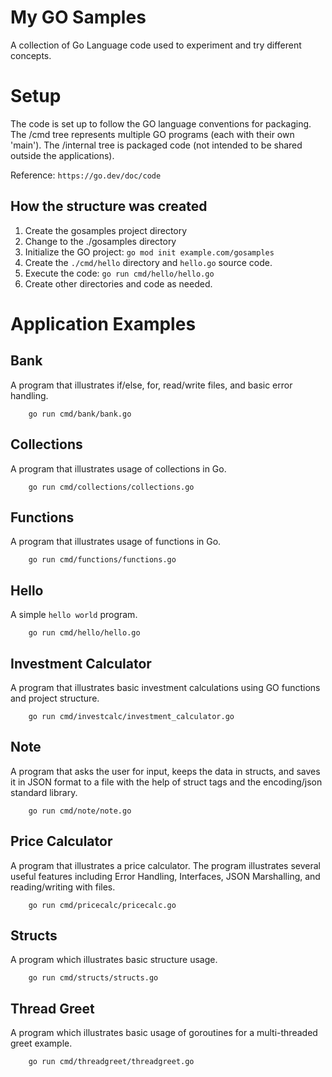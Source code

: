 # My GO Samples
A collection of Go Language code used to experiment and try different concepts.

# Setup
The code is set up to follow the GO language conventions for packaging.  The /cmd tree represents multiple GO programs (each with their own 'main').  The /internal tree is packaged code (not intended to be shared outside the applications).

Reference: `https://go.dev/doc/code`

## How the structure was created
1. Create the gosamples project directory
2. Change to the ./gosamples directory
3. Initialize the GO project: `go mod init example.com/gosamples`
4. Create the `./cmd/hello` directory and `hello.go` source code.
5. Execute the code: `go run cmd/hello/hello.go`
6. Create other directories and code as needed.


# Application Examples
## Bank
A program that illustrates if/else, for, read/write files, and basic error handling.

        go run cmd/bank/bank.go

## Collections
A program that illustrates usage of collections in Go.

        go run cmd/collections/collections.go

## Functions
A program that illustrates usage of functions in Go.

        go run cmd/functions/functions.go

## Hello
A simple `hello world` program.

        go run cmd/hello/hello.go

## Investment Calculator
A program that illustrates basic investment calculations using GO functions and project structure.

        go run cmd/investcalc/investment_calculator.go

## Note
A program that asks the user for input, keeps the data in structs, and saves it in JSON format to a file with the help of struct tags and the encoding/json standard library.

        go run cmd/note/note.go

## Price Calculator
A program that illustrates a price calculator.  The program illustrates several useful features including Error Handling, Interfaces, JSON Marshalling, and reading/writing with files.

        go run cmd/pricecalc/pricecalc.go

## Structs
A program which illustrates basic structure usage.

        go run cmd/structs/structs.go

## Thread Greet
A program which illustrates basic usage of goroutines for a multi-threaded greet example.

        go run cmd/threadgreet/threadgreet.go


